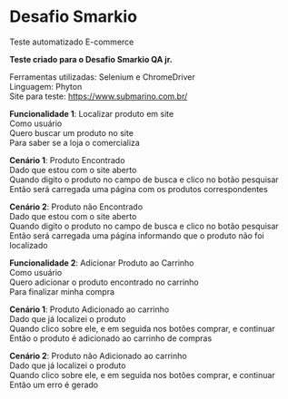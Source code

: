 # Desafio Smarkio

Teste automatizado E-commerce

<b>Teste criado para o Desafio Smarkio QA jr.</b>

Ferramentas utilizadas: Selenium e ChromeDriver<br>
Linguagem: Phyton<br>
Site para teste: https://www.submarino.com.br/

<b>Funcionalidade 1</b>: Localizar produto em site<br>
Como usuário<br>
Quero buscar um produto no site<br>
Para saber se a loja o comercializa

<b>Cenário 1</b>: Produto Encontrado<br>
Dado que estou com o site aberto<br>
Quando digito o produto no campo de busca e clico no botão pesquisar<br>
Então será carregada uma página com os produtos correspondentes

<b>Cenário 2</b>: Produto não Encontrado<br>
Dado que estou com o site aberto<br>
Quando digito o produto no campo de busca e clico no botão pesquisar<br>
Então será carregada uma página informando que o produto não foi localizado

<b>Funcionalidade 2</b>: Adicionar Produto ao Carrinho<br>
Como usuário<br>
Quero adicionar o produto encontrado no carrinho<br>
Para finalizar minha compra

<b>Cenário 1</b>: Produto Adicionado ao carrinho<br>
Dado que já localizei o produto<br>
Quando clico sobre ele, e em seguida nos botões comprar, e continuar<br>
Então o produto é adicionado ao carrinho de compras

<b>Cenário 2</b>: Produto não Adicionado ao carrinho<br>
Dado que já localizei o produto<br>
Quando clico sobre ele, e em seguida nos botões comprar, e continuar<br>
Então um erro é gerado
